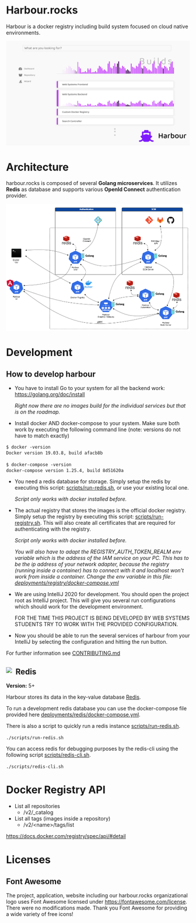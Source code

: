 # Harbour.rocks
Harbour is a docker registry including build system focused on cloud native environments.

![Screenshot of Harbour](images/screenshot.png)

# Architecture

harbour.rocks is composed of several **Golang microservices**. It utilizes **Redis** as database and supports various **OpenId Connect** authentication provider.

![Architecture of harbour.rocks](images/architecture.png)

# Development

## How to develop harbour

* You have to install Go to your system for all the backend work: https://golang.org/doc/install
  
  *Right now there are no images build for the individual services but that is on the roadmap.*

* Install docker AND docker-compose to your system. Make sure both work by executing the following command line (note: versions do not have to match exactly)
```
$ docker -version
Docker version 19.03.8, build afacb8b

$ docker-compose -version
docker-compose version 1.25.4, build 8d51620a
```

* You need a redis database for storage. Simply setup the redis by executing this script: [scripts/run-redis.sh](scripts/run-redis.sh), or use your existing local one.

  *Script only works with docker installed before.*

* The actual registry that stores the images is the official docker registry. Simply setup the registry by executing this script: [scripts/run-registry.sh](scripts/run-registry.sh). This will also create all certificates that are required for authenticating with the registry.

  *Script only works with docker installed before.*
  
  *You will also have to adapt the REGISTRY_AUTH_TOKEN_REALM env variable which is the address of the IAM service on your PC. This has to be the ip address of your network adapter, because the registry (running inside a container) has to connect with it and localhost won't work from inside a container. Change the env variable in this file: [deployments/registry/docker-compose.yml](deployments/registry/docker-compose.yml)*

* We are using IntelliJ 2020 for development. You should open the project root as IntelliJ project. This will give you several run configurations which should work for the development environment.

  FOR THE TIME THIS PROJECT IS BEING DEVELOPED BY WEB SYSTEMS STUDENTS TRY TO WORK WITH THE PROVIDED CONFIGURATION.

* Now you should be able to run the several services of harbour from your IntelliJ by selecting the configuration and hitting the run button.

For further information see [CONTRIBUTING.md](CONTRIBUTING.md)

## <img style="float: left; margin-right: 10px;" src="https://redis.io/images/redis-small.png"> Redis

**Version:** 5+

Harbour stores its data in the key-value database [Redis](https://redis.io/).

To run a development redis database you can use the docker-compose file provided here [deployments/redis/docker-compose.yml](deployments/redis/docker-compose.yml).

There is also a script to quickly run a redis instance [scripts/run-redis.sh](scripts/run-redis.sh).

`./scripts/run-redis.sh`

You can access redis for debugging purposes by the redis-cli using the following script [scripts/redis-cli.sh](scripts/redis-cli.sh).

`./scripts/redis-cli.sh`

# Docker Registry API

* List all repositories
  * /v2/_catalog
* List all tags (images inside a repository)
  * /v2/\<name>/tags/list
  
https://docs.docker.com/registry/spec/api/#detail

# Licenses

## Font Awesome

The project, application, website including our harbour.rocks organizational logo uses Font Awesome licensed under https://fontawesome.com/license. There were no modifications made. Thank you Font Awesome for providing a wide variety of free icons!
